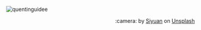 ![quentinguidee](https://user-images.githubusercontent.com/12123721/134249192-c4166469-14fe-46ef-9f06-50473f77af34.png)

<p align="right">
  :camera: by <a href="https://unsplash.com/@jsycra?utm_source=unsplash&utm_medium=referral&utm_content=creditCopyText">Siyuan</a> on <a href="https://unsplash.com/?utm_source=unsplash&utm_medium=referral&utm_content=creditCopyText">Unsplash</a>
</p>
  
